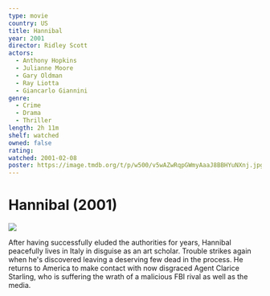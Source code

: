 ```yaml
---
type: movie
country: US
title: Hannibal
year: 2001
director: Ridley Scott
actors:
  - Anthony Hopkins
  - Julianne Moore
  - Gary Oldman
  - Ray Liotta
  - Giancarlo Giannini
genre:
  - Crime
  - Drama
  - Thriller
length: 2h 11m
shelf: watched
owned: false
rating:
watched: 2001-02-08
poster: https://image.tmdb.org/t/p/w500/v5wAZwRqpGWmyAaaJ8BBHYuNXnj.jpg
---
```


# Hannibal (2001)

![](https://image.tmdb.org/t/p/w500/v5wAZwRqpGWmyAaaJ8BBHYuNXnj.jpg)

After having successfully eluded the authorities for years, Hannibal peacefully lives in Italy in disguise as an art scholar. Trouble strikes again when he's discovered leaving a deserving few dead in the process. He returns to America to make contact with now disgraced Agent Clarice Starling, who is suffering the wrath of a malicious FBI rival as well as the media.